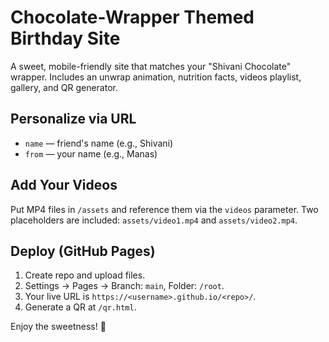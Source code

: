 # Chocolate-Wrapper Themed Birthday Site

A sweet, mobile-friendly site that matches your "Shivani Chocolate" wrapper. Includes an unwrap animation, nutrition facts, videos playlist, gallery, and QR generator.

## Personalize via URL
- `name` — friend's name (e.g., Shivani)
- `from` — your name (e.g., Manas)

## Add Your Videos
Put MP4 files in `/assets` and reference them via the `videos` parameter. Two placeholders are included: `assets/video1.mp4` and `assets/video2.mp4`.

## Deploy (GitHub Pages)
1. Create repo and upload files.
2. Settings → Pages → Branch: `main`, Folder: `/root`.
3. Your live URL is `https://<username>.github.io/<repo>/`.
4. Generate a QR at `/qr.html`.

Enjoy the sweetness! 🍫
